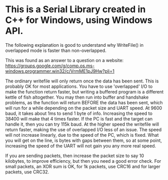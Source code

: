 # This is a Serial Library created in C++ for Windows, using Windows API.

The following explanation is good to understand why WriteFile() in overlapped mode is faster than non-overlapped.

This was found as an answer to a question on a website:
https://groups.google.com/g/comp.os.ms-windows.programmer.win32/c/VrmME1pJ9Hw?pli=1

The ordinary writefile will only return once the data has been sent.
This is probably OK for most applications. You have to use 'overlapped'
I/O to make the function return faster, but writing a buffered program
is a different kettle of fish altogether. You may then run into buffer
and handshake problems, as the function will return BEFORE the data has
been sent, which will run for a while depending on the packet size and
UART speed.
At 9600 baud, it takes about 1ms to send 1 byte of info. Increasing the
speed to 38400 will make that 4 times faster. If the PC is fast and the
target can handle it, then you can try 115k baud. At the higher speed
the writefile will return faster, making the use of overlapped I/O less
of an issue. The speed will not increase linearly, due to the speed of
the PC, which is fixed. What you will get on the line, is bytes with
gaps between them, so at some point, increasing the speed of the UART
will not gain you any more real speed.

If you are sending packets, then increase the packet size to say 10
kilobytes, to improve efficiency, but then you need a good error check.
For small packets, an XOR sum is OK, for 1k packets, use CRC16 and for
larger packets, use CRC32.

